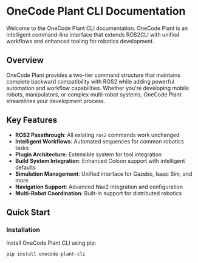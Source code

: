 # OneCode Plant CLI Documentation

Welcome to the OneCode Plant CLI documentation. OneCode Plant is an intelligent command-line interface that extends ROS2CLI with unified workflows and enhanced tooling for robotics development.

## Overview

OneCode Plant provides a two-tier command structure that maintains complete backward compatibility with ROS2 while adding powerful automation and workflow capabilities. Whether you're developing mobile robots, manipulators, or complex multi-robot systems, OneCode Plant streamlines your development process.

## Key Features

- **ROS2 Passthrough**: All existing `ros2` commands work unchanged
- **Intelligent Workflows**: Automated sequences for common robotics tasks
- **Plugin Architecture**: Extensible system for tool integration
- **Build System Integration**: Enhanced Colcon support with intelligent defaults
- **Simulation Management**: Unified interface for Gazebo, Isaac Sim, and more
- **Navigation Support**: Advanced Nav2 integration and configuration
- **Multi-Robot Coordination**: Built-in support for distributed robotics

## Quick Start

### Installation

Install OneCode Plant CLI using pip:

```bash
pip install onecode-plant-cli
